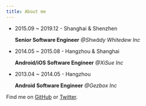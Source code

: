 ```yaml
---
title: About me
---
```


- 2015.09 ~ 2019.12 - Shanghai & Shenzhen

	**Senior Software Engineer** *@Shwädy Whitedew Inc*

- 2014.05 ~ 2015.08 - Hangzhou & Shanghai

	**Android/iOS Software Engineer** *@XiSue Inc*

- 2013.04 ~ 2014.05 - Hangzhou

	**Android Software Engineer** *@Gezbox Inc*


Find me on [GitHub](https://github.com/ryanhoo) or [Twitter](https://twitter.com/ryanho_o).

